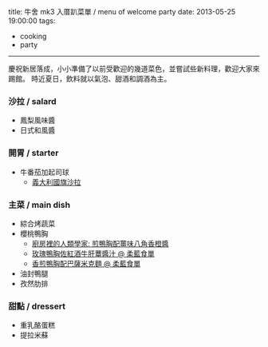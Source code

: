 title: 牛舍 mk3 入厝趴菜單 / menu of welcome party
date: 2013-05-25 19:00:00
tags:
- cooking
- party
---
慶祝新居落成，小小準備了以前受歡迎的幾道菜色，並嘗試些新料理，歡迎大家來踢館。
時近夏日，飲料就以氣泡、甜酒和調酒為主。

### 沙拉 / salard ###

-   鳳梨風味醬
-   日式和風醬

### 開胃 / starter ###

-   牛番茄加起司球
    -   [義大利國旗沙拉](http://goo.gl/r3spu)

### 主菜 / main dish ###

-   綜合烤蔬菜
-   櫻桃鴨胸
    -   [廚房裡的人類學家: 煎鴨胸配薑味八角香橙醬](http://goo.gl/XWFpe)
    -   [玫瑰鴨胸佐紅酒牛肝蕈醬汁 @ 柔藍食單](http://goo.gl/tZLmf)
    -   [香煎鴨胸配巴薩米克麵 @ 柔藍食單](http://goo.gl/yWPsZ)
-   油封鴨腿
-   孜然肋排

### 甜點 / dressert ###

-   重乳酪蛋糕
-   提拉米蘇
